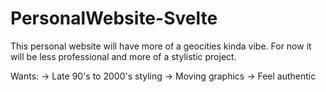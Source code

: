 # PersonalWebsite-Svelte

This personal website will have more of a geocities kinda vibe. For now it will be less professional and more of a stylistic project.

Wants:
-> Late 90's to 2000's styling
-> Moving graphics
-> Feel authentic